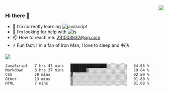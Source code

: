<img align='right' src='https://github-readme-stats.vercel.app/api?username=niaogege&show_icons=true&theme=radical'/>

### Hi there 👋

- 🌱 I’m currently learning ![javascript](https://img.shields.io/badge/javacript-learn-orange)
- 🤔 I’m looking for help with ![ts](https://img.shields.io/badge/ts-learn-yellow)
- 📫 How to reach me: 291003932@qq.com
- ⚡ Fun fact:  I'm a fan of Iron Man, I love to sleep and 书法

![](https://github-readme-stats.vercel.app/api/top-langs/?username=niaogege&layout=compact)

<!--START_SECTION:waka-->
```text
JavaScript   7 hrs 47 mins   ████████████████░░░░░░░░░   64.05 % 
Markdown     3 hrs 37 mins   ███████▒░░░░░░░░░░░░░░░░░   29.84 % 
CSS          20 mins         ▓░░░░░░░░░░░░░░░░░░░░░░░░   02.80 % 
Other        13 mins         ▒░░░░░░░░░░░░░░░░░░░░░░░░   01.80 % 
HTML         7 mins          ▒░░░░░░░░░░░░░░░░░░░░░░░░   01.08 % 
```
<!--END_SECTION:waka-->
